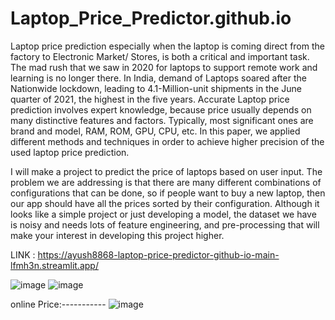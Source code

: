 # Laptop_Price_Predictor.github.io
Laptop price prediction especially when the laptop is coming direct from the factory to Electronic Market/
Stores, is both a critical and important task. The mad rush that we saw in 2020 for laptops to support remote
work and learning is no longer there. In India, demand of Laptops soared after the Nationwide lockdown,
leading to 4.1-Million-unit shipments in the June quarter of 2021, the highest in the five years. Accurate Laptop
price prediction involves expert knowledge, because price usually depends on many distinctive features and
factors. Typically, most significant ones are brand and model, RAM, ROM, GPU, CPU, etc. In this paper, we
applied different methods and techniques in order to achieve higher precision of the used laptop price prediction.

I will make a project to predict the price of laptops based on user input. The problem we are addressing is that there are many different combinations of configurations that can be done, so if people want to buy a new laptop, then our app should have all the prices sorted by their configuration. Although it looks like a simple project or just developing a model, the dataset we have is noisy and needs lots of feature engineering, and pre-processing that will make your interest in developing this project higher.


LINK : https://ayush8868-laptop-price-predictor-github-io-main-lfmh3n.streamlit.app/

![image](https://user-images.githubusercontent.com/99401047/230360377-2d230e87-64f0-493f-8564-90310db17b6c.png)
![image](https://user-images.githubusercontent.com/99401047/230360510-d2478408-abc0-4778-98ad-235aca3d6d80.png)

online Price:-----------
![image](https://user-images.githubusercontent.com/99401047/230360605-32dcb5cd-592a-4274-89fb-48f04b97e576.png)

